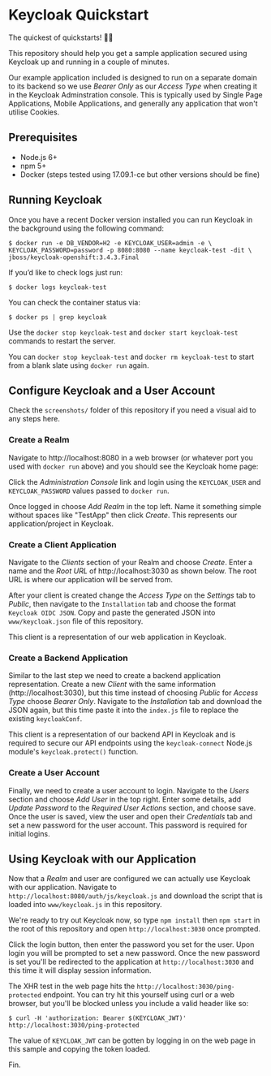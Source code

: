 # Keycloak Quickstart
The quickest of quickstarts! 🚗💨

This repository should help you get a sample application secured using Keycloak
up and running in a couple of minutes.

Our example application included is designed to run on a separate domain to its
backend so we use _Bearer Only_ as our _Access Type_ when creating it in the
Keycloak Adminstration console. This is typically used by Single Page Applications,
Mobile Applications, and generally any application that won't utilise Cookies.

## Prerequisites
* Node.js 6+
* npm 5+
* Docker (steps tested using 17.09.1-ce but other versions should be fine)


## Running Keycloak
Once you have a recent Docker version installed you can run Keycloak in the
background using the following command:

```
$ docker run -e DB_VENDOR=H2 -e KEYCLOAK_USER=admin -e \
KEYCLOAK_PASSWORD=password -p 8080:8080 --name keycloak-test -dit \
jboss/keycloak-openshift:3.4.3.Final
```

If you’d like to check logs just run:

```
$ docker logs keycloak-test
```

You can check the container status via:

```
$ docker ps | grep keycloak
```

Use the `docker stop keycloak-test` and `docker start keycloak-test` commands to
restart the server.

You can `docker stop keycloak-test` and `docker rm keycloak-test` to start from
a blank slate using `docker run` again.


## Configure Keycloak and a User Account
Check the `screenshots/` folder of this repository if you need a visual aid to
any steps here.

### Create a Realm
Navigate to http://localhost:8080 in a web browser (or whatever port you used 
with `docker run` above) and you should see the Keycloak home page:

Click the _Administration Console_ link and login using the `KEYCLOAK_USER` and `KEYCLOAK_PASSWORD` values passed to `docker run`.

Once logged in choose _Add Realm_ in the top left. Name it something simple
without spaces like "TestApp" then click _Create_. This represents our
application/project in Keycloak.

### Create a Client Application
Navigate to the _Clients_ section of your Realm and choose _Create_. Enter a
name and the _Root URL_ of http://localhost:3030 as shown below. The root URL is
where our application will be served from.

After your client is created change the _Access Type_ on the _Settings_ tab to
_Public_, then navigate to the `Installation` tab and choose the format
`Keycloak OIDC JSON`. Copy and paste the generated JSON into `www/keycloak.json`
file of this repository.

This client is a representation of our web application in Keycloak.

### Create a Backend Application
Similar to the last step we need to create a backend application representation.
Create a new _Client_ with the same information (http://localhost:3030), but
this time instead of choosing _Public_ for _Access Type_ choose _Bearer Only_.
Navigate to the _Installation_ tab and download the JSON again, but this time
paste it into the `index.js` file to replace the existing `keycloakConf`.

This client is a representation of our backend API in Keycloak and is required
to secure our API endpoints using the `keycloak-connect` Node.js module's
`keycloak.protect()` function.

### Create a User Account
Finally, we need to create a user account to login. Navigate to the _Users_
section and choose _Add User_ in the top right. Enter some details, add 
_Update Password_ to the _Required User Actions_ section, and choose save. Once
the user is saved, view the user and open their _Credentials_ tab and set a new
password for the user account. This password is required for initial logins.


## Using Keycloak with our Application

Now that a _Realm_ and user are configured we can actually use Keycloak with our
application. Navigate to `http://localhost:8080/auth/js/keycloak.js` and
download the script that is loaded into `www/keycloak.js` in this repository.

We're ready to try out Keycloak now, so type `npm install` then `npm start` in
the root of this repository and open `http://localhost:3030` once prompted.

Click the login button, then enter the password you set for the user. Upon login
you will be prompted to set a new password. Once the new password is set you'll
be redirected to the application at `http://localhost:3030` and this time it
will display session information.

The XHR test in the web page hits the `http://localhost:3030/ping-protected`
endpoint. You can try hit this yourself using curl or a web browser, but you'll
be blocked unless you include a valid header like so:

```
$ curl -H 'authorization: Bearer $(KEYCLOAK_JWT)' http://localhost:3030/ping-protected
```

The value of `KEYCLOAK_JWT` can be gotten by logging in on the web page in this
sample and copying the token loaded.

Fin.
